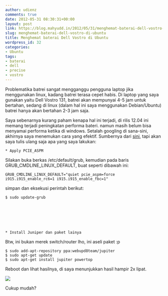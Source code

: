 ```yaml
---
author: udienz
comments: true
date: 2012-05-31 08:30:31+00:00
layout: post
link: https://blog.mahyudd.in/2012/05/31/menghemat-baterai-dell-vostro-di-ubuntu.html
slug: menghemat-baterai-dell-vostro-di-ubuntu
title: Menghemat baterai Dell Vostro di Ubuntu
wordpress_id: 32
categories:
- Ubuntu
tags:
- baterai
- dell
- precise
- vostro
---
```


Problematika batrei sangat mengganggu pengguna laptop jika menggunakan linux, kadang batrei terasa cepet habis. Di laptop yang saya gunakan yaitu Dell Vostro 131, batrei akan mempunyai 4-5 jam untuk bertahan, sedang di linux (dalam hal ini saya menggunakan Debian/Ubuntu) batrei hanya akan bertahan 2-3 jam saja.

Saya sebenarnya kurang paham kenapa hal ini terjadi, di rilis 12.04 ini memang terjadi peningkatan performa bateri. namun masih belum bisa menyamai performa ketika di windows. Setalah googling di sana-sini, akhirnya saya menemukan cara yang efektif. Sumbernya dari [sini](http://ubuntuforums.org/showthread.php?t=1859945), tapi akan saya tulis ulang saja apa yang saya lakukan:




	
    * Apply PCIE_ASPM



Silakan buka berkas /etc/default/grub, kemudian pada baris GRUB_CMDLINE_LINUX_DEFAULT, buat seperti dibawah ini:

    
    GRUB_CMDLINE_LINUX_DEFAULT="quiet pcie_aspm=force i915.i915_enable_rc6=1 i915.i915_enable_fbc=1"


simpan dan eksekusi perintah berikut:

    
    $ sudo update-grub






	
    * Install Juniper dan paket lainya



Btw, ini bukan merek switch/router lho, ini aseli paket :p

    
    $ sudo add-apt-repository ppa:webupd8team/jupiter
    $ sudo apt-get update
    $ sudo apt-get install jupiter powertop


Reboot dan lihat hasilnya, di saya menunjukkan hasil hampir 2x lipat.

[![](http://log.udienz.web.id/wp-content/uploads/2012/05/Screenshot-from-2012-05-31-1501081.png)](http://log.udienz.web.id/wp-content/uploads/2012/05/Screenshot-from-2012-05-31-1501081.png)

Cukup mudah?
